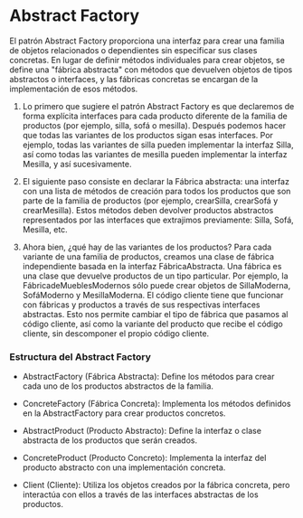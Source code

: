 # Abstract Factory

El patrón Abstract Factory proporciona una interfaz para crear una familia de objetos relacionados o dependientes sin especificar sus clases concretas. En lugar de definir 
métodos individuales para crear objetos, se define una "fábrica abstracta" con métodos que devuelven objetos de tipos abstractos o interfaces, y las fábricas concretas se 
encargan de la implementación de esos métodos.

1. Lo primero que sugiere el patrón Abstract Factory es que declaremos de forma explícita interfaces para cada producto diferente de la familia de productos (por ejemplo, 
silla, sofá o mesilla). Después podemos hacer que todas las variantes de los productos sigan esas interfaces. Por ejemplo, todas las variantes de silla pueden implementar 
la interfaz Silla, así como todas las variantes de mesilla pueden implementar la interfaz Mesilla, y así sucesivamente.

2. El siguiente paso consiste en declarar la Fábrica abstracta: una interfaz con una lista de métodos de creación para todos los productos que son parte de la familia de 
productos (por ejemplo, crearSilla, crearSofá y crearMesilla). Estos métodos deben devolver productos abstractos representados por las interfaces que extrajimos 
previamente: Silla, Sofá, Mesilla, etc.

3. Ahora bien, ¿qué hay de las variantes de los productos? Para cada variante de una familia de productos, creamos una clase de fábrica independiente basada en la interfaz 
FábricaAbstracta. Una fábrica es una clase que devuelve productos de un tipo particular. Por ejemplo, la FábricadeMueblesModernos sólo puede crear objetos de SillaModerna, 
SofáModerno y MesillaModerna.
El código cliente tiene que funcionar con fábricas y productos a través de sus respectivas interfaces abstractas. Esto nos permite cambiar el tipo de fábrica que pasamos 
al código cliente, así como la variante del producto que recibe el código cliente, sin descomponer el propio código cliente.

### Estructura del Abstract Factory

  - AbstractFactory (Fábrica Abstracta): Define los métodos para crear cada uno de los productos abstractos de la familia.

  - ConcreteFactory (Fábrica Concreta): Implementa los métodos definidos en la AbstractFactory para crear productos concretos.

  - AbstractProduct (Producto Abstracto): Define la interfaz o clase abstracta de los productos que serán creados.

  - ConcreteProduct (Producto Concreto): Implementa la interfaz del producto abstracto con una implementación concreta.

  - Client (Cliente): Utiliza los objetos creados por la fábrica concreta, pero interactúa con ellos a través de las interfaces abstractas de los productos.